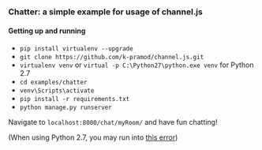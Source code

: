 ### Chatter: a simple example for usage of channel.js

#### Getting up and running

* `pip install virtualenv --upgrade`
* `git clone https://github.com/k-pramod/channel.js.git`
* `virtualenv venv` or `virtual -p C:\Python27\python.exe venv` for Python 2.7
* `cd examples/chatter`
* `venv\Scripts\activate`
* `pip install -r requirements.txt`
* `python manage.py runserver`

Navigate to `localhost:8000/chat/myRoom/` and have fun chatting!

(When using Python 2.7, you may run into [this error](http://stackoverflow.com/questions/16259729/django-python-manage-py-runserver-gives-runtimeerror-maximum-recursion-depth-e))
